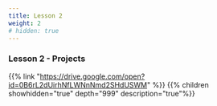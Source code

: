 ```yaml
---
title: Lesson 2
weight: 2
# hidden: true
---
```


### Lesson 2 - Projects

{{% link "https://drive.google.com/open?id=0B6rL2dUirhNfLWNnNmd2SHdUSWM" %}}
{{% children showhidden="true" depth="999" description="true"%}}
